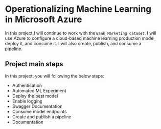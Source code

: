 
# Operationalizing Machine Learning in Microsoft Azure

In this project,I will continue to work with the `Bank Marketing dataset`. I will use Azure to configure a cloud-based machine learning production model, deploy it, and consume it. I will also create, publish, and consume a pipeline.

## Project main steps

In this project, you will following the below steps:
- Authentication
- Automated ML Experiment
- Deploy the best model
- Enable logging
- Swagger Documentation
- Consume model endpoints
- Create and publish a pipeline
- Documentation


